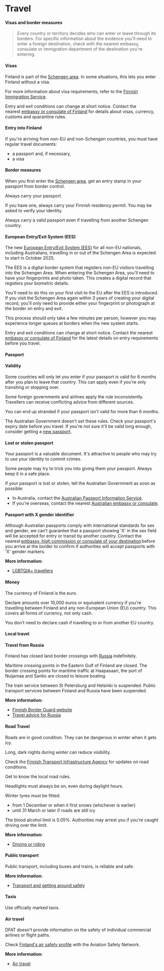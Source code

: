 # Travel

#### Visas and border measures

> Every country or territory decides who can enter or leave through its borders. For specific information about the evidence you'll need to enter a foreign destination, check with the nearest embassy, consulate or immigration department of the destination you're entering.

#### Visas

Finland is part of the [Schengen area](/before-you-go/the-basics/schengen "Visas and entry requirements in Europe and the Schengen Area"). In some situations, this lets you enter Finland without a visa.

For more information about visa requirements, refer to the [Finnish Immigration Service](https://migri.fi/en/home).

Entry and exit conditions can change at short notice. Contact the nearest [embassy or consulate of Finland](https://protocol.dfat.gov.au/Public/Missions/69) for details about visas, currency, customs and quarantine rules.

#### Entry into Finland

If you're arriving from non-EU and non-Schengen countries, you must have regular travel documents:

* a passport and, if necessary,
* a visa

#### Border measures

When you first enter the [Schengen area](/before-you-go/the-basics/schengen "Visas and entry requirements in Europe and the Schengen Area"), get an entry stamp in your passport from border control.

Always carry your passport.

If you have one, always carry your Finnish residency permit. You may be asked to verify your identity.

Always carry a valid passport even if travelling from another Schengen country.

#### European Entry/Exit System (EES)

The new [European Entry/Exit System (EES)](https://travel-europe.europa.eu/ees_en) for all non-EU nationals, including Australians, travelling in or out of the Schengen Area is expected to start in October 2025.

The EES is a digital border system that registers non-EU visitors travelling into the Schengen Area. When entering the Schengen Area, you'll need to have your fingerprints and photo taken. This creates a digital record that registers your biometric details.

You'll need to do this on your first visit to the EU after the EES is introduced.​ If you visit the Schengen Area again within 3 years of creating your digital record, you'll only need to provide either your fingerprint or photograph at the border on entry and exit.

This process should only take a few minutes per person, however you may experience longer queues at borders when the new system starts.

Entry and exit conditions can change at short notice. Contact the nearest [embassy or consulate of Finland](https://protocol.dfat.gov.au/Public/Missions/69) for the latest details on entry requirements before you travel.

#### Passport

#### Validity

Some countries will only let you enter if your passport is valid for 6 months after you plan to leave that country. This can apply even if you're only transiting or stopping over.

Some foreign governments and airlines apply the rule inconsistently. Travellers can receive conflicting advice from different sources.

You can end up stranded if your passport isn't valid for more than 6 months.

The Australian Government doesn't set these rules. Check your passport's expiry date before you travel. If you're not sure it'll be valid long enough, consider getting a [new passport](https://www.passports.gov.au/).

#### Lost or stolen passport

Your passport is a valuable document. It's attractive to people who may try to use your identity to commit crimes.

Some people may try to trick you into giving them your passport. Always keep it in a safe place.

If your passport is lost or stolen, tell the Australian Government as soon as possible:

* In Australia, contact the [Australian Passport Information Service](https://www.passports.gov.au/contact-us).
* If you're overseas, contact the nearest [Australian embassy or consulate](http://dfat.gov.au/about-us/our-locations/missions/Pages/our-embassies-and-consulates-overseas.aspx).

#### Passport with X gender identifier

Although Australian passports comply with international standards for sex and gender, we can’t guarantee that a passport showing 'X' in the sex field will be accepted for entry or transit by another country. Contact the nearest [embassy, high commission or consulate of your destination](https://protocol.dfat.gov.au/Public/MissionsInAustralia) before you arrive at the border to confirm if authorities will accept passports with 'X' gender markers.

**More information:**

* [LGBTQIA+ travellers](/before-you-go/who-you-are/LGBTQIA "Advice for LGBTQIA+ travellers")

#### ​Money

The currency of Finland is the euro.

Declare amounts over 10,000 euros or equivalent currency if you're travelling between Finland and any non-European Union (EU) country. This covers all forms of currency, not only cash.

You don't need to declare cash if travelling to or from another EU country.

#### Local travel

#### Travel from Russia

Finland has closed land border crossings with [Russia](https://www.smartraveller.gov.au/node/334) indefinitely.

Maritime crossing points in the Eastern Gulf of Finland are closed. The border crossing points for maritime traffic at Haapasaari, the port of Nuijamaa and Santio are closed to leisure boating.

The train service between St Petersburg and Helsinki is suspended. Public transport services between Finland and Russia have been suspended.

**More information:**

* [Finnish Border Guard website](https://raja.fi/en/guidelines-for-travellers-at-border-crossings)
* [Travel advice for Russia](/node/334)

#### Road Travel

Roads are in good condition. They can be dangerous in winter when it gets icy.

Long, dark nights during winter can reduce visibility.

Check the [Finnish Transport Infrastructure Agency](https://vayla.fi/en/frontpage) for updates on road conditions.

Get to know the local road rules.

​​Headlights must always be on, even during daylight hours.

Winter tyres must be fitted:

* from 1 December or when it first snows (whichever is earlier)
* until 31 March or later if roads are still icy

The blood alcohol limit is 0.05%. Authorities may arrest you if you're caught driving over the limit.

**More information:**

* [Driving or riding](/node/352)

#### Public transport

Public transport, including buses and trains, is reliable and safe.

**More information:**

* [Transport and getting around safely](/node/357)

#### Taxis

Use officially marked taxis.

#### Air travel

DFAT doesn't provide information on the safety of individual commercial airlines or flight paths.

Check [Finland's air safety profile](https://aviation-safety.net/database/country/country.php?id=OH) with the Aviation Safety Network.

**More information:**

* [Air travel](/node/353)